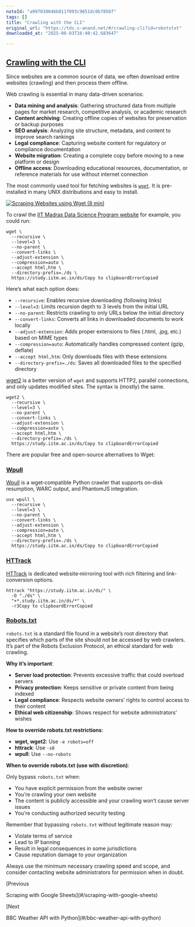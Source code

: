 ```yaml
---
noteId: "a997030046b011f093c9651dc0b7858f"
tags: []
title: "Crawling with the CLI"
original_url: "https://tds.s-anand.net/#/crawling-cli?id=robotstxt"
downloaded_at: "2025-06-03T16:40:42.683647"

---
```


[Crawling with the CLI](#/crawling-cli?id=crawling-with-the-cli)
----------------------------------------------------------------

Since websites are a common source of data, we often download entire websites (crawling) and then process them offline.

Web crawling is essential in many data-driven scenarios:

* **Data mining and analysis**: Gathering structured data from multiple pages for market research, competitive analysis, or academic research
* **Content archiving**: Creating offline copies of websites for preservation or backup purposes
* **SEO analysis**: Analyzing site structure, metadata, and content to improve search rankings
* **Legal compliance**: Capturing website content for regulatory or compliance documentation
* **Website migration**: Creating a complete copy before moving to a new platform or design
* **Offline access**: Downloading educational resources, documentation, or reference materials for use without internet connection

The most commonly used tool for fetching websites is [`wget`](https://www.gnu.org/software/wget/). It is pre-installed in many UNIX distributions and easy to install.

[![Scraping Websites using Wget (8 min)](https://i.ytimg.com/vi/pLfH5TZBGXo/sddefault.jpg)](https://youtu.be/pLfH5TZBGXo)

To crawl the [IIT Madras Data Science Program website](https://study.iitm.ac.in/ds/) for example, you could run:

```
wget \
  --recursive \
  --level=3 \
  --no-parent \
  --convert-links \
  --adjust-extension \
  --compression=auto \
  --accept html,htm \
  --directory-prefix=./ds \
  https://study.iitm.ac.in/ds/Copy to clipboardErrorCopied
```

Here’s what each option does:

* `--recursive`: Enables recursive downloading (following links)
* `--level=3`: Limits recursion depth to 3 levels from the initial URL
* `--no-parent`: Restricts crawling to only URLs below the initial directory
* `--convert-links`: Converts all links in downloaded documents to work locally
* `--adjust-extension`: Adds proper extensions to files (.html, .jpg, etc.) based on MIME types
* `--compression=auto`: Automatically handles compressed content (gzip, deflate)
* `--accept html,htm`: Only downloads files with these extensions
* `--directory-prefix=./ds`: Saves all downloaded files to the specified directory

[wget2](https://gitlab.com/gnuwget/wget2) is a better version of `wget` and supports HTTP2, parallel connections, and only updates modified sites. The syntax is (mostly) the same.

```
wget2 \
  --recursive \
  --level=3 \
  --no-parent \
  --convert-links \
  --adjust-extension \
  --compression=auto \
  --accept html,htm \
  --directory-prefix=./ds \
  https://study.iitm.ac.in/ds/Copy to clipboardErrorCopied
```

There are popular free and open-source alternatives to Wget:

### [Wpull](#/crawling-cli?id=wpull)

[Wpull](https://github.com/ArchiveTeam/wpull) is a wget‐compatible Python crawler that supports on-disk resumption, WARC output, and PhantomJS integration.

```
uvx wpull \
  --recursive \
  --level=3 \
  --no-parent \
  --convert-links \
  --adjust-extension \
  --compression=auto \
  --accept html,htm \
  --directory-prefix=./ds \
  https://study.iitm.ac.in/ds/Copy to clipboardErrorCopied
```

### [HTTrack](#/crawling-cli?id=httrack)

[HTTrack](https://www.httrack.com/html/fcguide.html) is dedicated website‐mirroring tool with rich filtering and link‐conversion options.

```
httrack "https://study.iitm.ac.in/ds/" \
  -O "./ds" \
  "+*.study.iitm.ac.in/ds/*" \
  -r3Copy to clipboardErrorCopied
```

### [Robots.txt](#/crawling-cli?id=robotstxt)

`robots.txt` is a standard file found in a website’s root directory that specifies which parts of the site should not be accessed by web crawlers. It’s part of the Robots Exclusion Protocol, an ethical standard for web crawling.

**Why it’s important**:

* **Server load protection**: Prevents excessive traffic that could overload servers
* **Privacy protection**: Keeps sensitive or private content from being indexed
* **Legal compliance**: Respects website owners’ rights to control access to their content
* **Ethical web citizenship**: Shows respect for website administrators’ wishes

**How to override robots.txt restrictions**:

* **wget, wget2**: Use `-e robots=off`
* **httrack**: Use `-s0`
* **wpull**: Use `--no-robots`

**When to override robots.txt (use with discretion)**:

Only bypass `robots.txt` when:

* You have explicit permission from the website owner
* You’re crawling your own website
* The content is publicly accessible and your crawling won’t cause server issues
* You’re conducting authorized security testing

Remember that bypassing `robots.txt` without legitimate reason may:

* Violate terms of service
* Lead to IP banning
* Result in legal consequences in some jurisdictions
* Cause reputation damage to your organization

Always use the minimum necessary crawling speed and scope, and consider contacting website administrators for permission when in doubt.

[Previous

Scraping with Google Sheets](#/scraping-with-google-sheets)

[Next

BBC Weather API with Python](#/bbc-weather-api-with-python)